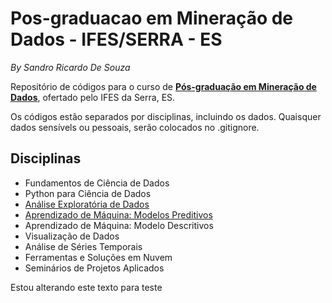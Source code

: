 # Pos-graduacao em Mineração de Dados - IFES/SERRA - ES
_By Sandro Ricardo De Souza_

Repositório de códigos para o curso de [**Pós-graduação em Mineração de Dados**](https://serra.ifes.edu.br/cursos/pos-graduacao/pos-graduacao-lato-sensu-em-mineracao-de-dados-educacionais), ofertado pelo IFES da Serra, ES.

Os códigos estão separados por disciplinas, incluindo os dados. Quaisquer dados sensívels ou pessoais, serão colocados no .gitignore.

## Disciplinas
- Fundamentos de Ciência de Dados
- Python para Ciência de Dados
- [Análise Exploratória de Dados](Analise_Exploratoria_Dados/)
- [Aprendizado de Máquina: Modelos Preditivos](Aprendizado_de_Maquina/)
- Aprendizado de Máquina: Modelo Descritivos
- Visualização de Dados
- Análise de Séries Temporais
- Ferramentas e Soluções em Nuvem
- Seminários de Projetos Aplicados


Estou alterando este texto para teste
